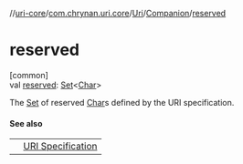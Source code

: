 //[uri-core](../../../../index.md)/[com.chrynan.uri.core](../../index.md)/[Uri](../index.md)/[Companion](index.md)/[reserved](reserved.md)

# reserved

[common]\
val [reserved](reserved.md): [Set](https://kotlinlang.org/api/core/kotlin-stdlib/kotlin.collections/-set/index.html)&lt;[Char](https://kotlinlang.org/api/core/kotlin-stdlib/kotlin/-char/index.html)&gt;

The [Set](https://kotlinlang.org/api/core/kotlin-stdlib/kotlin.collections/-set/index.html) of reserved [Char](https://kotlinlang.org/api/core/kotlin-stdlib/kotlin/-char/index.html)s defined by the URI specification.

#### See also

| | |
|---|---|
|  | [URI Specification](https://datatracker.ietf.org/doc/html/rfc3986#section-2.2) |
